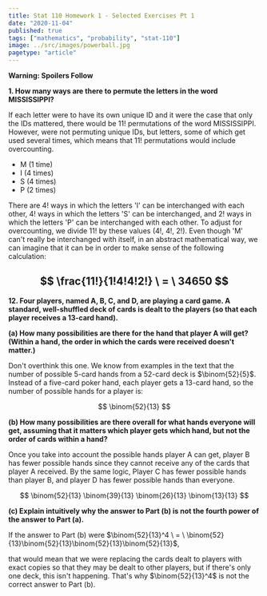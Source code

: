 ```yaml
---
title: Stat 110 Homework 1 - Selected Exercises Pt 1
date: "2020-11-04"
published: true
tags: ["mathematics", "probability", "stat-110"]
image: ../src/images/powerball.jpg
pagetype: "article"
---
```


**Warning: Spoilers Follow**

**1. How many ways are there to permute the letters in the word MISSISSIPPI?** 

If each letter were to have its own unique ID and it were the case that only the IDs mattered, there would be 11! permutations of the word MISSISSIPPI. However, were not permuting unique IDs, but letters, some of which get used several times, which means that 11! permutations would include overcounting.

- M (1 time)
- I (4 times)
- S (4 times)
- P (2 times)

There are 4! ways in which the letters 'I' can be interchanged with each other, 4! ways in which the letters 'S' can be interchanged, and 2! ways in which the letters 'P' can be interchanged with each other. To adjust for overcounting, we divide 11! by these values (4!, 4!, 2!). Even though 'M' can't really be interchanged with itself, in an abstract mathematical way, we can imagine that it can be in order to make sense of the following calculation:

$$
\frac{11!}{1!4!4!2!} \ = \ 34650
$$
---
**12. Four players, named A, B, C, and D, are playing a card game. A standard, well-shuffled deck of cards is dealt to the players (so that each player receives a 13-card hand).**

**(a) How many possibilities are there for the hand that player A will get? (Within a hand, the order in which the cards were received doesn't matter.)**

Don't overthink this one. We know from examples in the text that the number of possible 5-card hands from a 52-card deck is $\binom{52}{5}$. Instead of a five-card poker hand, each player gets a 13-card hand, so the number of possible hands for a player is:

$$
\binom{52}{13}
$$

**(b) How many possibilities are there overall for what hands everyone will get, assuming that it matters which player gets which hand, but not the order of cards within a hand?**

Once you take into account the possible hands player A can get, player B has fewer possible hands since they cannot receive any of the cards that player A received. By the same logic, Player C has fewer possible hands than player B, and player D has fewer possible hands than everyone.

$$
\binom{52}{13} \binom{39}{13} \binom{26}{13} \binom{13}{13}
$$

**(c) Explain intuitively why the answer to Part (b) is not the fourth power of the answer to Part (a).**

If the answer to Part (b) were $\binom{52}{13}^4 \ = \ \binom{52}{13}\binom{52}{13}\binom{52}{13}\binom{52}{13}$,

that would mean that we were replacing the cards dealt to players with exact copies so that they may be dealt to other players, but if there's only one deck, this isn't happening. That's why $\binom{52}{13}^4$ is not the correct answer to Part (b).